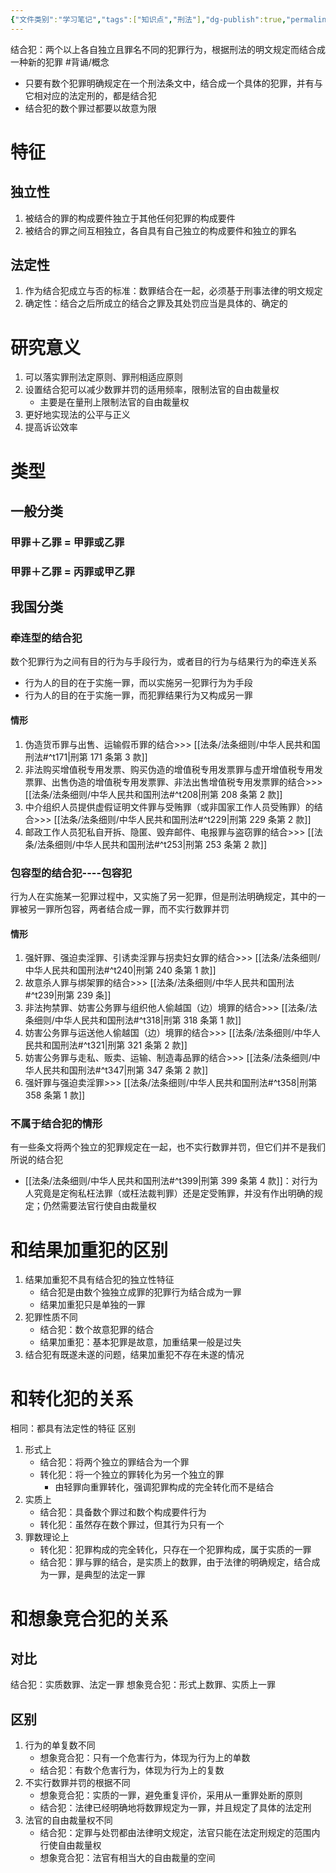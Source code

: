 ```yaml
---
{"文件类别":"学习笔记","tags":["知识点","刑法"],"dg-publish":true,"permalink":"/学习笔记studyup/刑总/结合犯/","dgPassFrontmatter":true,"created":"2024-11-03T19:13:10.015+08:00","updated":"2024-11-03T21:14:24.692+08:00"}
---
```


结合犯：两个以上各自独立且罪名不同的犯罪行为，根据刑法的明文规定而结合成一种新的犯罪 #背诵/概念 
- 只要有数个犯罪明确规定在一个刑法条文中，结合成一个具体的犯罪，并有与它相对应的法定刑的，都是结合犯
- 结合犯的数个罪过都要以故意为限
# 特征
## 独立性
1. 被结合的罪的构成要件独立于其他任何犯罪的构成要件
2. 被结合的罪之间互相独立，各自具有自己独立的构成要件和独立的罪名
## 法定性
1. 作为结合犯成立与否的标准：数罪结合在一起，必须基于刑事法律的明文规定
2. 确定性：结合之后所成立的结合之罪及其处罚应当是具体的、确定的
# 研究意义
1. 可以落实罪刑法定原则、罪刑相适应原则
2. 设置结合犯可以减少数罪并罚的适用频率，限制法官的自由裁量权
	- 主要是在量刑上限制法官的自由裁量权
3. 更好地实现法的公平与正义
4. 提高诉讼效率
# 类型
## 一般分类
### 甲罪＋乙罪 = 甲罪或乙罪
### 甲罪＋乙罪 = 丙罪或甲乙罪
## 我国分类
### 牵连型的结合犯
数个犯罪行为之间有目的行为与手段行为，或者目的行为与结果行为的牵连关系
- 行为人的目的在于实施一罪，而以实施另一犯罪行为为手段
- 行为人的目的在于实施一罪，而犯罪结果行为又构成另一罪
#### 情形
1. 伪造货币罪与出售、运输假币罪的结合>>> [[法条/法条细则/中华人民共和国刑法#^t171\|刑第 171 条第 3 款]]
2. 非法购买增值税专用发票、购买伪造的增值税专用发票罪与虚开增值税专用发票罪、出售伪造的增值税专用发票罪、非法出售增值税专用发票罪的结合>>> [[法条/法条细则/中华人民共和国刑法#^t208\|刑第 208 条第 2 款]]
3. 中介组织人员提供虚假证明文件罪与受贿罪（或非国家工作人员受贿罪）的结合>>> [[法条/法条细则/中华人民共和国刑法#^t229\|刑第 229 条第 2 款]]
4. 邮政工作人员犯私自开拆、隐匿、毁弃邮件、电报罪与盗窃罪的结合>>> [[法条/法条细则/中华人民共和国刑法#^t253\|刑第 253 条第 2 款]]
### 包容型的结合犯----包容犯
行为人在实施某一犯罪过程中，又实施了另一犯罪，但是刑法明确规定，其中的一罪被另一罪所包容，两者结合成一罪，而不实行数罪并罚
#### 情形
1. 强奸罪、强迫卖淫罪、引诱卖淫罪与拐卖妇女罪的结合>>> [[法条/法条细则/中华人民共和国刑法#^t240\|刑第 240 条第 1 款]]
2. 故意杀人罪与绑架罪的结合>>> [[法条/法条细则/中华人民共和国刑法#^t239\|刑第 239 条]]
3. 非法拘禁罪、妨害公务罪与组织他人偷越国（边）境罪的结合>>> [[法条/法条细则/中华人民共和国刑法#^t318\|刑第 318 条第 1 款]]
4. 妨害公务罪与运送他人偷越国（边）境罪的结合>>> [[法条/法条细则/中华人民共和国刑法#^t321\|刑第 321 条第 2 款]]
5. 妨害公务罪与走私、贩卖、运输、制造毒品罪的结合>>> [[法条/法条细则/中华人民共和国刑法#^t347\|刑第 347 条第 2 款]]
6. 强奸罪与强迫卖淫罪>>> [[法条/法条细则/中华人民共和国刑法#^t358\|刑第 358 条第 1 款]]
### 不属于结合犯的情形
有一些条文将两个独立的犯罪规定在一起，也不实行数罪并罚，但它们并不是我们所说的结合犯
- [[法条/法条细则/中华人民共和国刑法#^t399\|刑第 399 条第 4 款]]：对行为人究竟是定徇私枉法罪（或枉法裁判罪）还是定受贿罪，并没有作出明确的规定；仍然需要法官行使自由裁量权
# 和结果加重犯的区别
1. 结果加重犯不具有结合犯的独立性特征
	- 结合犯是由数个独独立成罪的犯罪行为结合成为一罪
	- 结果加重犯只是单独的一罪
2. 犯罪性质不同
	- 结合犯：数个故意犯罪的结合
	- 结果加重犯：基本犯罪是故意，加重结果一般是过失
3. 结合犯有既遂未遂的问题，结果加重犯不存在未遂的情况
# 和转化犯的关系
相同：都具有法定性的特征
区别
1. 形式上
	- 结合犯：将两个独立的罪结合为一个罪
	- 转化犯：将一个独立的罪转化为另一个独立的罪
		- 由轻罪向重罪转化，强调犯罪构成的完全转化而不是结合
2. 实质上
	- 结合犯：具备数个罪过和数个构成要件行为
	- 转化犯：虽然存在数个罪过，但其行为只有一个
3. 罪数理论上
	- 转化犯：犯罪构成的完全转化，只存在一个犯罪构成，属于实质的一罪
	- 结合犯：罪与罪的结合，是实质上的数罪，由于法律的明确规定，结合成为一罪，是典型的法定一罪
# 和想象竞合犯的关系
## 对比
结合犯：实质数罪、法定一罪
想象竞合犯：形式上数罪、实质上一罪
## 区别
1. 行为的单复数不同
	- 想象竞合犯：只有一个危害行为，体现为行为上的单数
	- 结合犯：有数个危害行为，体现为行为上的复数
2. 不实行数罪并罚的根据不同
	- 想象竞合犯：实质的一罪，避免重复评价，采用从一重罪处断的原则
	- 结合犯：法律已经明确地将数罪规定为一罪，并且规定了具体的法定刑
3. 法官的自由裁量权不同
	- 结合犯：定罪与处罚都由法律明文规定，法官只能在法定刑规定的范围内行使自由裁量权
	- 想象竞合犯：法官有相当大的自由裁量的空间
